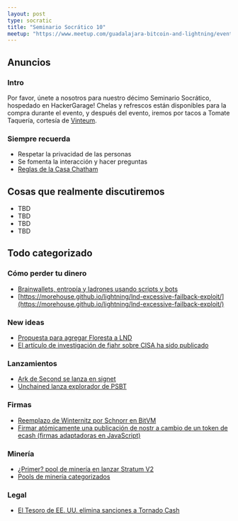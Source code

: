 ```yaml
---
layout: post
type: socratic
title: "Seminario Socrático 10"
meetup: "https://www.meetup.com/guadalajara-bitcoin-and-lightning/events/307153630/"
---
```


## Anuncios
### Intro
Por favor, únete a nosotros para nuestro décimo Seminario Socrático, hospedado en HackerGarage! Chelas y refrescos están disponibles para la compra durante el evento, y después del evento, iremos por tacos a Tomate Taquería, cortesía de [Vinteum](https://vinteum.org/).

### Siempre recuerda
- Respetar la privacidad de las personas
- Se fomenta la interacción y hacer preguntas
- [Reglas de la Casa Chatham](https://es.m.wikipedia.org/wiki/Regla_Chatham_House)

## Cosas que realmente discutiremos

- TBD
- TBD
- TBD
- TBD

## Todo categorizado
### Cómo perder tu dinero

- [Brainwallets, entropía y ladrones usando scripts y bots](https://x.com/mononautical/status/1895639824197206352)
- [https://morehouse.github.io/lightning/lnd-excessive-failback-exploit/](https://morehouse.github.io/lightning/lnd-excessive-failback-exploit/)

### New ideas
- [Propuesta para agregar Floresta a LND](https://github.com/lightningnetwork/lnd/issues/9608)
- [El artículo de investigación de fjahr sobre CISA ha sido publicado](https://x.com/gladstein/status/1903083977579311529)

### Lanzamientos

- [Ark de Second se lanza en signet](https://blog.second.tech/try-ark-on-signet/)
- [Unchained lanza explorador de PSBT](https://bip370.org/)

### Firmas

- [Reemplazo de Winternitz por Schnorr en BitVM](https://bitvmx.org/files/esspi-ecdsa-input-bitvmx.pdf)
- [Firmar atómicamente una publicación de nostr a cambio de un token de ecash (firmas adaptadoras en JavaScript)](https://github.com/vstabile/sig4sats-script)

### Minería

- [¿Primer? pool de minería en lanzar Stratum V2](https://bitcoinmagazine.com/news/dmnd-to-launch-first-stratum-v2-bitcoin-mining-pool-and-closes-venture-capital-investment)
- [Pools de minería categorizados](https://x.com/aeonBTC/status/1903213215921967210)

### Legal

- [El Tesoro de EE. UU. elimina sanciones a Tornado Cash](https://x.com/zerohedge/status/1903097296620810678)